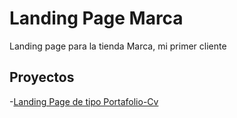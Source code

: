 # Landing Page Marca

Landing page para la tienda Marca, mi primer cliente

## Proyectos

-[Landing Page de tipo Portafolio-Cv](https://andresosorio0710.github.io/landing-page-marca/portafolio-cv)
